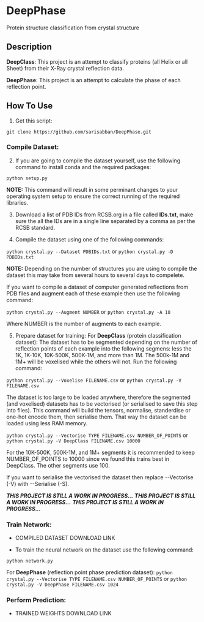 # DeepPhase
 Protein structure classification from crystal structure

## Description
**DeepClass**: This project is an attempt to classify proteins (all Helix or all Sheet) from their X-Ray crystal reflection data.

**DeepPhase**: This project is an attempt to calculate the phase of each reflection point.

## How To Use
1. Get this script:

`git clone https://github.com/sarisabban/DeepPhase.git`

### Compile Dataset:
2. If you are going to compile the dataset yourself, use the following command to install conda and the required packages:

`python setup.py`

**NOTE:** This command will result in some perminant changes to your operating system setup to ensure the correct running of the required libraries.

3. Download a list of PDB IDs from RCSB.org in a file called **IDs.txt**, make sure the all the IDs are in a single line separated by a comma as per the RCSB standard.

4. Compile the dataset using one of the following commands:

`python crystal.py --Dataset PDBIDs.txt` or `python crystal.py -D PDBIDs.txt`

**NOTE:** Depending on the number of structures you are using to compile the dataset this may take from several hours to several days to compelete.

If you want to compile a dataset of computer generated reflections from PDB files and augment each of these example then use the following command:

`python crystal.py --Augment NUMBER` or `python crystal.py -A 10`

Where NUMBER is the number of augments to each example.

5. Prepare dataset for training:
For **DeepClass** (protein classification dataset):
The dataset has to be segmented depending on the number of reflection points of each example into the following segmens: less the 1K, 1K-10K, 10K-500K, 500K-1M, and more than 1M. The 500k-1M and 1M+ will be voxelised while the others will not. Run the following command:

`python crystal.py --Voxelise FILENAME.csv` or `python crystal.py -V FILENAME.csv`

The dataset is too large to be loaded anywhere, therefore the segmented (and voxelised) datasets has to be vectorised (or serialised to save this step into files). This command will build the tensors, normalise, standerdise or one-hot encode them, then serialise them. That way the dataset can be loaded using less RAM memory. 

`python crystal.py --Vectorise TYPE FILENAME.csv NUMBER_OF_POINTS` or `python crystal.py -V DeepClass FILENAME.csv 10000`

For the 10K-500K, 500K-1M, and 1M+ segments it is recommended to keep NUMBER_OF_POINTS to 10000 since we found this trains best in DeepClass. The other segments use 100.

If you want to serialise the vectorised the dataset then replace --Vectorise (-V) with --Serialise (-S).































***THIS PROJECT IS STILL A WORK IN PROGRESS...***
***THIS PROJECT IS STILL A WORK IN PROGRESS...***
***THIS PROJECT IS STILL A WORK IN PROGRESS...***

### Train Network:
* COMPILED DATASET DOWNLOAD LINK

* To train the neural network on the dataset use the following command:

`python network.py`










For **DeepPhase** (reflection point phase prediction dataset):
`python crystal.py --Vectorise TYPE FILENAME.csv NUMBER_OF_POINTS` or `python crystal.py -V DeepPhase FILENAME.csv 1024`



### Perform Prediction:
* TRAINED WEIGHTS DOWNLOAD LINK
